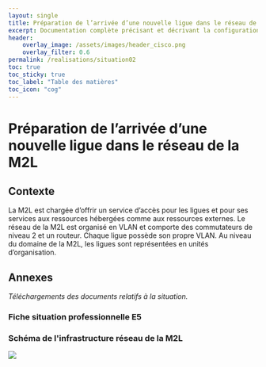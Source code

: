 ```yaml
---
layout: single
title: Préparation de l’arrivée d’une nouvelle ligue dans le réseau de la M2L 
excerpt: Documentation complète précisant et décrivant la configuration du routage inter-VLAN
header:
    overlay_image: /assets/images/header_cisco.png
    overlay_filter: 0.6
permalink: /realisations/situation02
toc: true
toc_sticky: true
toc_label: "Table des matières"
toc_icon: "cog"
---
```

# Préparation de l’arrivée d’une nouvelle ligue dans le réseau de la M2L 

## Contexte

La M2L est chargée d’offrir un service d’accès pour les ligues et pour ses services aux ressources hébergées comme aux ressources externes.
Le réseau de la M2L est organisé en VLAN et comporte des commutateurs de niveau 2 et un routeur. Chaque ligue possède son propre VLAN. Au niveau du domaine de la M2L, les ligues sont représentées en unités d’organisation.

## Annexes

_Téléchargements des documents relatifs à la situation._

### Fiche situation professionnelle E5

### Schéma de l'infrastructure réseau de la M2L

![](/bts/_pages/exam/infra.png)

## 